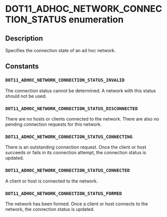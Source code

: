# DOT11_ADHOC_NETWORK_CONNECTION_STATUS enumeration

## Description

Specifies the connection state of an ad hoc network.

## Constants

### `DOT11_ADHOC_NETWORK_CONNECTION_STATUS_INVALID`

The connection status cannot be determined. A network with this status should not be used.

### `DOT11_ADHOC_NETWORK_CONNECTION_STATUS_DISCONNECTED`

There are no hosts or clients connected to the network. There are also no pending connection requests for this network.

### `DOT11_ADHOC_NETWORK_CONNECTION_STATUS_CONNECTING`

There is an outstanding connection request. Once the client or host succeeds or fails in its connection attempt, the connection status is updated.

### `DOT11_ADHOC_NETWORK_CONNECTION_STATUS_CONNECTED`

A client or host is connected to the network.

### `DOT11_ADHOC_NETWORK_CONNECTION_STATUS_FORMED`

The network has been formed. Once a client or host connects to the network, the connection status is updated.